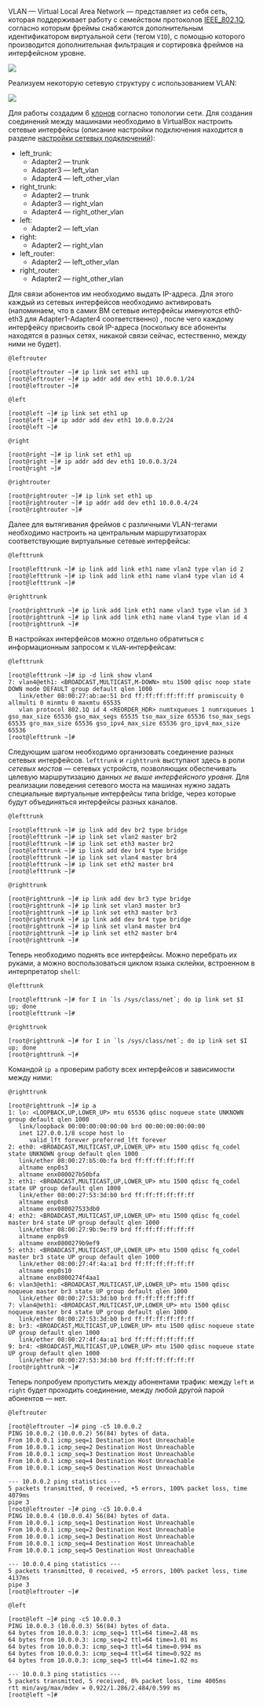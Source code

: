VLAN — Virtual Local Area Network — представляет из себя сеть, которая поддерживает работу с семейством протоколов [IEEE_802.1Q](https://en.wikipedia.org/wiki/IEEE_802.1Q), согласно которым фреймы снабжаются дополнительным идентификатором виртуальной сети (тегом `VID`), с помощью которого производится дополнительная фильтрация и сортировка фреймов на интерфейсном уровне.

![](Attached_materials/IEEE_802_1Q.png)

Реализуем некоторую сетевую структуру с использованием VLAN:

![](Attached_materials/topology.jpg)


Для работы создадим 6 [клонов](../00_FirstStart/%D0%9D%D0%B0%D1%81%D1%82%D1%80%D0%BE%D0%B9%D0%BA%D0%B0%20%D1%81%D0%B8%D1%81%D1%82%D0%B5%D0%BC%D1%8B%20%D0%B4%D0%BB%D1%8F%20%D0%B2%D1%8B%D0%BF%D0%BE%D0%BB%D0%BD%D0%B5%D0%BD%D0%B8%D1%8F%20%D0%BB%D0%B0%D0%B1%D0%BE%D1%80%D0%B0%D1%82%D0%BE%D1%80%D0%BD%D1%8B%D1%85.md) согласно топологии сети. Для создания соединений между машинами необходимо в VirtualBox настроить сетевые интерфейсы (описание настройки подключения находится в разделе [настройки сетевых подключений](../01_SystemGreetings/%D0%97%D0%BD%D0%B0%D0%BA%D0%BE%D0%BC%D1%81%D1%82%D0%B2%D0%BE%20%D1%81%20%D1%81%D0%B8%D1%81%D1%82%D0%B5%D0%BC%D0%BE%D0%B9.md#%D1%80%D0%B0%D0%B1%D0%BE%D1%82%D0%B0-%D1%81-%D1%81%D0%B5%D1%82%D0%B5%D0%B2%D1%8B%D0%BC%D0%B8-%D0%B8%D0%BD%D1%82%D0%B5%D1%80%D1%84%D0%B5%D0%B9%D1%81%D0%B0%D0%BC%D0%B8)):

 + left_trunk:
	 + Adapter2 — trunk
	 + Adapter3 — left_vlan
	 + Adapter4 — left_other_vlan
 + right_trunk:
	 + Adapter2 — trunk
	 + Adapter3 — right_vlan
	 + Adapter4 — right_other_vlan
 + left:
	 + Adapter2 — left_vlan
 + right:
	 + Adapter2 — right_vlan
 + left_router:
	 + Adapter2 — left_other_vlan
 + right_router:
	 + Adapter2 — right_other_vlan


Для связи абонентов им необходимо выдать IP-адреса. Для этого каждый из сетевых интерфейсов необходимо активировать (напоминаем, что в самих ВМ сетевые интерфейсы именуются eth0-eth3 для Adapter1-Adapter4 соответственно) , после чего каждому интерфейсу присвоить свой IP-адреса (поскольку все абоненты находятся в разных сетях, никакой связи сейчас, естественно, между ними не будет).

`@leftrouter`
```console
[root@leftrouter ~]# ip link set eth1 up  
[root@leftrouter ~]# ip addr add dev eth1 10.0.0.1/24  
[root@leftrouter ~]#
```

`@left`
```console
[root@left ~]# ip link set eth1 up  
[root@left ~]# ip addr add dev eth1 10.0.0.2/24  
[root@left ~]#
```

`@right`
```console
[root@right ~]# ip link set eth1 up  
[root@right ~]# ip addr add dev eth1 10.0.0.3/24  
[root@right ~]#
```

`@rightrouter`
```console
[root@rightrouter ~]# ip link set eth1 up  
[root@rightrouter ~]# ip addr add dev eth1 10.0.0.4/24  
[root@rightrouter ~]#
```

Далее для вытягивания фреймов с различными VLAN-тегами необходимо настроить на центральным маршрутизаторах соответствующие виртуальные сетевые интерфейсы:

`@lefttrunk`
```console
[root@lefttrunk ~]# ip link add link eth1 name vlan2 type vlan id 2  
[root@lefttrunk ~]# ip link add link eth1 name vlan4 type vlan id 4  
[root@lefttrunk ~]#
```

`@righttrunk`
```console
[root@righttrunk ~]# ip link add link eth1 name vlan3 type vlan id 3  
[root@righttrunk ~]# ip link add link eth1 name vlan4 type vlan id 4  
[root@righttrunk ~]#
```

В настройках интерфейсов можно отдельно обратиться с информационным запросом к `VLAN`-интерфейсам:

`@lefttrunk`
```console
[root@lefttrunk ~]# ip -d link show vlan4  
7: vlan4@eth1: <BROADCAST,MULTICAST,M-DOWN> mtu 1500 qdisc noop state DOWN mode DEFAULT group default qlen 1000  
   link/ether 08:00:27:ab:ae:51 brd ff:ff:ff:ff:ff:ff promiscuity 0 allmulti 0 minmtu 0 maxmtu 65535    
   vlan protocol 802.1Q id 4 <REORDER_HDR> numtxqueues 1 numrxqueues 1 gso_max_size 65536 gso_max_segs 65535 tso_max_size 65536 tso_max_segs 65535 gro_max_size 65536 gso_ipv4_max_size 65536 gro_ipv4_max_size 65536    
[root@lefttrunk ~]#
```

Следующим шагом необходимо организовать соединение разных сетевых интерфейсов. `lefttrunk` и `righttrunk` выступают здесь в роли _сетевых мостов_ — сетевых устройств, позволяющих обеспечивать целевую маршрутизацию данных _не выше интерфейсного уровня_. Для реализации поведения сетевого моста на машинах нужно задать специальные виртуальные интерфейсы типа bridge, через которые будут объединяться интерфейсы разных каналов.

`@lefttrunk`
```console
[root@lefttrunk ~]# ip link add dev br2 type bridge  
[root@lefttrunk ~]# ip link set vlan2 master br2  
[root@lefttrunk ~]# ip link set eth3 master br2  
[root@lefttrunk ~]# ip link add dev br4 type bridge  
[root@lefttrunk ~]# ip link set vlan4 master br4  
[root@lefttrunk ~]# ip link set eth2 master br4  
[root@lefttrunk ~]#
```

`@righttrunk`
```console
[root@righttrunk ~]# ip link add dev br3 type bridge  
[root@righttrunk ~]# ip link set vlan3 master br3  
[root@righttrunk ~]# ip link set eth3 master br3  
[root@righttrunk ~]# ip link add dev br4 type bridge  
[root@righttrunk ~]# ip link set vlan4 master br4  
[root@righttrunk ~]# ip link set eth2 master br4  
[root@righttrunk ~]#
```

Теперь необходимо поднять все интерфейсы. Можно перебрать их руками, а можно воспользоваться циклом языка склейки, встроенном в интерпретатор `shell`:

`@lefttrunk`
```console
[root@lefttrunk ~]# for I in `ls /sys/class/net`; do ip link set $I up; done  
[root@lefttrunk ~]#
```

`@righttrunk`
```console
[root@righttrunk ~]# for I in `ls /sys/class/net`; do ip link set $I up; done  
[root@righttrunk ~]#
```

Командой `ip a` проверим работу всех интерфейсов и зависимости между ними:

`@righttrunk`
```console
[root@righttrunk ~]# ip a  
1: lo: <LOOPBACK,UP,LOWER_UP> mtu 65536 qdisc noqueue state UNKNOWN group default qlen 1000  
   link/loopback 00:00:00:00:00:00 brd 00:00:00:00:00:00  
   inet 127.0.0.1/8 scope host lo  
      valid_lft forever preferred_lft forever  
2: eth0: <BROADCAST,MULTICAST,UP,LOWER_UP> mtu 1500 qdisc fq_codel state UNKNOWN group default qlen 1000  
   link/ether 08:00:27:b5:0b:fa brd ff:ff:ff:ff:ff:ff  
   altname enp0s3  
   altname enx080027b50bfa  
3: eth1: <BROADCAST,MULTICAST,UP,LOWER_UP> mtu 1500 qdisc fq_codel state UP group default qlen 1000  
   link/ether 08:00:27:53:3d:b0 brd ff:ff:ff:ff:ff:ff  
   altname enp0s8  
   altname enx080027533db0  
4: eth2: <BROADCAST,MULTICAST,UP,LOWER_UP> mtu 1500 qdisc fq_codel master br4 state UP group default qlen 1000  
   link/ether 08:00:27:9b:9e:f9 brd ff:ff:ff:ff:ff:ff  
   altname enp0s9  
   altname enx0800279b9ef9  
5: eth3: <BROADCAST,MULTICAST,UP,LOWER_UP> mtu 1500 qdisc fq_codel master br3 state UP group default qlen 1000  
   link/ether 08:00:27:4f:4a:a1 brd ff:ff:ff:ff:ff:ff  
   altname enp0s10  
   altname enx0800274f4aa1  
6: vlan3@eth1: <BROADCAST,MULTICAST,UP,LOWER_UP> mtu 1500 qdisc noqueue master br3 state UP group default qlen 1000  
   link/ether 08:00:27:53:3d:b0 brd ff:ff:ff:ff:ff:ff  
7: vlan4@eth1: <BROADCAST,MULTICAST,UP,LOWER_UP> mtu 1500 qdisc noqueue master br4 state UP group default qlen 1000  
   link/ether 08:00:27:53:3d:b0 brd ff:ff:ff:ff:ff:ff  
8: br3: <BROADCAST,MULTICAST,UP,LOWER_UP> mtu 1500 qdisc noqueue state UP group default qlen 1000  
   link/ether 08:00:27:4f:4a:a1 brd ff:ff:ff:ff:ff:ff  
9: br4: <BROADCAST,MULTICAST,UP,LOWER_UP> mtu 1500 qdisc noqueue state UP group default qlen 1000  
   link/ether 08:00:27:53:3d:b0 brd ff:ff:ff:ff:ff:ff  
[root@righttrunk ~]#
```

Теперь попробуем пропустить между абонентами трафик: между `left` и `right` будет проходить соединение, между любой другой парой абонентов — нет.

`@leftrouter`
```console
[root@leftrouter ~]# ping -c5 10.0.0.2  
PING 10.0.0.2 (10.0.0.2) 56(84) bytes of data.  
From 10.0.0.1 icmp_seq=1 Destination Host Unreachable  
From 10.0.0.1 icmp_seq=2 Destination Host Unreachable  
From 10.0.0.1 icmp_seq=3 Destination Host Unreachable  
From 10.0.0.1 icmp_seq=4 Destination Host Unreachable  
From 10.0.0.1 icmp_seq=5 Destination Host Unreachable  
  
--- 10.0.0.2 ping statistics ---  
5 packets transmitted, 0 received, +5 errors, 100% packet loss, time 4079ms  
pipe 3  
[root@leftrouter ~]# ping -c5 10.0.0.4  
PING 10.0.0.4 (10.0.0.4) 56(84) bytes of data.  
From 10.0.0.1 icmp_seq=1 Destination Host Unreachable  
From 10.0.0.1 icmp_seq=2 Destination Host Unreachable  
From 10.0.0.1 icmp_seq=3 Destination Host Unreachable  
From 10.0.0.1 icmp_seq=4 Destination Host Unreachable  
From 10.0.0.1 icmp_seq=5 Destination Host Unreachable  
  
--- 10.0.0.4 ping statistics ---  
5 packets transmitted, 0 received, +5 errors, 100% packet loss, time 4137ms  
pipe 3  
[root@leftrouter ~]#
```

`@left`
```console
[root@left ~]# ping -c5 10.0.0.3      
PING 10.0.0.3 (10.0.0.3) 56(84) bytes of data.  
64 bytes from 10.0.0.3: icmp_seq=1 ttl=64 time=2.48 ms  
64 bytes from 10.0.0.3: icmp_seq=2 ttl=64 time=1.01 ms  
64 bytes from 10.0.0.3: icmp_seq=3 ttl=64 time=0.994 ms  
64 bytes from 10.0.0.3: icmp_seq=4 ttl=64 time=0.922 ms  
64 bytes from 10.0.0.3: icmp_seq=5 ttl=64 time=1.02 ms  
  
--- 10.0.0.3 ping statistics ---  
5 packets transmitted, 5 received, 0% packet loss, time 4005ms  
rtt min/avg/max/mdev = 0.922/1.286/2.484/0.599 ms  
[root@left ~]#
```